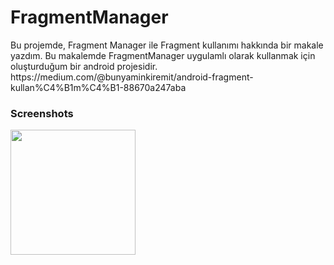 # FragmentManager
<p> 
Bu projemde, Fragment Manager ile Fragment kullanımı hakkında bir makale yazdım. Bu makalemde FragmentManager uygulamlı olarak kullanmak için oluşturduğum  bir android projesidir.
https://medium.com/@bunyaminkiremit/android-fragment-kullan%C4%B1m%C4%B1-88670a247aba 
</p>

### Screenshots
<p>
<a href="https://github.com/BunyaminKiremit/FragmentManager/blob/main/images/WhatsApp-Video-2023-06-05-at-02.28.10.gif" target="_blank">
<img src="https://github.com/BunyaminKiremit/FragmentManager/blob/main/images/WhatsApp-Video-2023-06-05-at-02.28.10.gif" width="200" style="max-width:100%;"></a>
</p>

